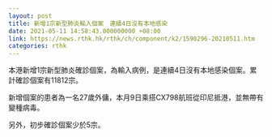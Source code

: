 ```yaml
---
layout: post
title: 新增1宗新型肺炎輸入個案　連續4日沒有本地感染
date: 2021-05-11 14:58:43.000000000 +08:00
link: https://news.rthk.hk/rthk/ch/component/k2/1590296-20210511.htm
categories: rthk
---
```


本港新增1宗新型肺炎確診個案，為輸入病例，是連續4日沒有本地感染個案。累計確診個案有11812宗。

新增個案的患者為一名27歲外傭，本月9日乘搭CX798航班從印尼抵港，並無帶有變種病毒。

另外，初步確診個案少於5宗。
